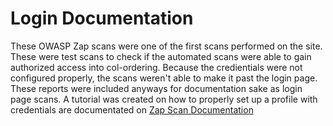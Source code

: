 # Login Documentation 
These OWASP Zap scans were one of the first scans performed on the site. 
These were test scans to check if the automated scans were able to gain authorized access into col-ordering.
Because the credientials were not configured properly, the scans weren't able to make it past the login page.
These reports were included anyways for documentation sake as login page scans. 
A tutorial was created on how to properly set up a profile with credentials are documentated on [Zap Scan Documentation](https://github.com/KellyTTan/Documentation/blob/main/login%20page/documentation/Zap_Scan_Documentation.pdf)
